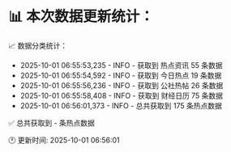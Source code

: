 📊 本次数据更新统计：
==========================

📈 数据分类统计：
- 2025-10-01 06:55:53,235 - INFO - 获取到 热点资讯 55 条数据
- 2025-10-01 06:55:54,592 - INFO - 获取到 今日热点 19 条数据
- 2025-10-01 06:55:56,236 - INFO - 获取到 公社热帖 26 条数据
- 2025-10-01 06:55:58,408 - INFO - 获取到 财经日历 75 条数据
- 2025-10-01 06:56:01,373 - INFO - 总共获取到 175 条热点数据

✅ 总共获取到 - 条热点数据

🕐 更新时间: 2025-10-01 06:56:01
